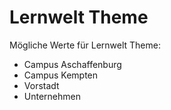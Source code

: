 # Lernwelt Theme

Mögliche Werte für Lernwelt Theme:

- Campus Aschaffenburg
- Campus Kempten
- Vorstadt
- Unternehmen